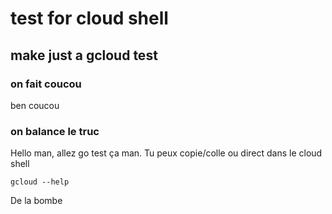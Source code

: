 # test for cloud shell

## make just a gcloud test

### on fait coucou
ben coucou

### on balance le truc
Hello man, allez go test ça man.
Tu peux copie/colle ou direct dans le cloud shell
```bach
gcloud --help
```

De la bombe
